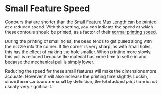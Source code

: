 Small Feature Speed
====
Contours that are shorter than the [Small Feature Max Length](small_feature_max_length.md) can be printed at a reduced speed. With this setting, you can indicate the speed at which these contours should be printed, as a factor of their [normal printing speed](../speed/speed_wall.md).

During the printing of small holes, the bead tends to get pulled along with the nozzle into the corner. If the corner is very sharp, as with small holes, this has the effect of making the hole smaller. When printing more slowly, this pull is reduced because the material has more time to settle in and because the mechanical pull is simply lower.

Reducing the speed for these small features will make the dimensions more accurate. However it will also increase the printing time slightly. Luckily, since these contours are small by definition, the total added print time is not usually very significant.